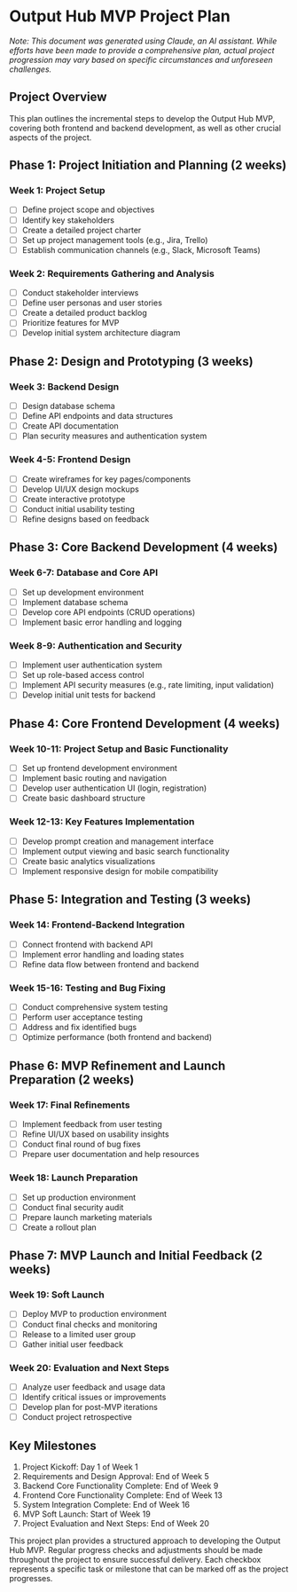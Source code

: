 # Output Hub MVP Project Plan

*Note: This document was generated using Claude, an AI assistant. While efforts have been made to provide a comprehensive plan, actual project progression may vary based on specific circumstances and unforeseen challenges.*

## Project Overview

This plan outlines the incremental steps to develop the Output Hub MVP, covering both frontend and backend development, as well as other crucial aspects of the project.

## Phase 1: Project Initiation and Planning (2 weeks)

### Week 1: Project Setup
- [ ] Define project scope and objectives
- [ ] Identify key stakeholders
- [ ] Create a detailed project charter
- [ ] Set up project management tools (e.g., Jira, Trello)
- [ ] Establish communication channels (e.g., Slack, Microsoft Teams)

### Week 2: Requirements Gathering and Analysis
- [ ] Conduct stakeholder interviews
- [ ] Define user personas and user stories
- [ ] Create a detailed product backlog
- [ ] Prioritize features for MVP
- [ ] Develop initial system architecture diagram

## Phase 2: Design and Prototyping (3 weeks)

### Week 3: Backend Design
- [ ] Design database schema
- [ ] Define API endpoints and data structures
- [ ] Create API documentation
- [ ] Plan security measures and authentication system

### Week 4-5: Frontend Design
- [ ] Create wireframes for key pages/components
- [ ] Develop UI/UX design mockups
- [ ] Create interactive prototype
- [ ] Conduct initial usability testing
- [ ] Refine designs based on feedback

## Phase 3: Core Backend Development (4 weeks)

### Week 6-7: Database and Core API
- [ ] Set up development environment
- [ ] Implement database schema
- [ ] Develop core API endpoints (CRUD operations)
- [ ] Implement basic error handling and logging

### Week 8-9: Authentication and Security
- [ ] Implement user authentication system
- [ ] Set up role-based access control
- [ ] Implement API security measures (e.g., rate limiting, input validation)
- [ ] Develop initial unit tests for backend

## Phase 4: Core Frontend Development (4 weeks)

### Week 10-11: Project Setup and Basic Functionality
- [ ] Set up frontend development environment
- [ ] Implement basic routing and navigation
- [ ] Develop user authentication UI (login, registration)
- [ ] Create basic dashboard structure

### Week 12-13: Key Features Implementation
- [ ] Develop prompt creation and management interface
- [ ] Implement output viewing and basic search functionality
- [ ] Create basic analytics visualizations
- [ ] Implement responsive design for mobile compatibility

## Phase 5: Integration and Testing (3 weeks)

### Week 14: Frontend-Backend Integration
- [ ] Connect frontend with backend API
- [ ] Implement error handling and loading states
- [ ] Refine data flow between frontend and backend

### Week 15-16: Testing and Bug Fixing
- [ ] Conduct comprehensive system testing
- [ ] Perform user acceptance testing
- [ ] Address and fix identified bugs
- [ ] Optimize performance (both frontend and backend)

## Phase 6: MVP Refinement and Launch Preparation (2 weeks)

### Week 17: Final Refinements
- [ ] Implement feedback from user testing
- [ ] Refine UI/UX based on usability insights
- [ ] Conduct final round of bug fixes
- [ ] Prepare user documentation and help resources

### Week 18: Launch Preparation
- [ ] Set up production environment
- [ ] Conduct final security audit
- [ ] Prepare launch marketing materials
- [ ] Create a rollout plan

## Phase 7: MVP Launch and Initial Feedback (2 weeks)

### Week 19: Soft Launch
- [ ] Deploy MVP to production environment
- [ ] Conduct final checks and monitoring
- [ ] Release to a limited user group
- [ ] Gather initial user feedback

### Week 20: Evaluation and Next Steps
- [ ] Analyze user feedback and usage data
- [ ] Identify critical issues or improvements
- [ ] Develop plan for post-MVP iterations
- [ ] Conduct project retrospective

## Key Milestones

1. Project Kickoff: Day 1 of Week 1
2. Requirements and Design Approval: End of Week 5
3. Backend Core Functionality Complete: End of Week 9
4. Frontend Core Functionality Complete: End of Week 13
5. System Integration Complete: End of Week 16
6. MVP Soft Launch: Start of Week 19
7. Project Evaluation and Next Steps: End of Week 20

This project plan provides a structured approach to developing the Output Hub MVP. Regular progress checks and adjustments should be made throughout the project to ensure successful delivery. Each checkbox represents a specific task or milestone that can be marked off as the project progresses.